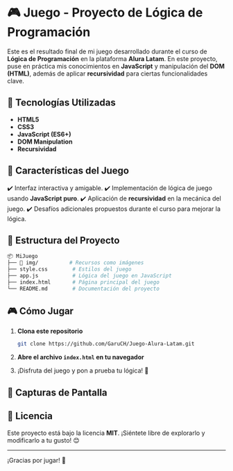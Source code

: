 # 🎮 Juego - Proyecto de Lógica de Programación

Este es el resultado final de mi juego desarrollado durante el curso de **Lógica de Programación** en la plataforma **Alura Latam**. En este proyecto, puse en práctica mis conocimientos en **JavaScript** y manipulación del **DOM (HTML)**, además de aplicar **recursividad** para ciertas funcionalidades clave.

## 🚀 Tecnologías Utilizadas

- **HTML5**
- **CSS3**
- **JavaScript (ES6+)**
- **DOM Manipulation**
- **Recursividad**

## 📌 Características del Juego

✔️ Interfaz interactiva y amigable.
✔️ Implementación de lógica de juego usando **JavaScript puro**.
✔️ Aplicación de **recursividad** en la mecánica del juego.
✔️ Desafíos adicionales propuestos durante el curso para mejorar la lógica.

## 📂 Estructura del Proyecto

```bash
📦 MiJuego
├── 📁 img/          # Recursos como imágenes
├── style.css        # Estilos del juego
├── app.js           # Lógica del juego en JavaScript
├── index.html       # Página principal del juego
└── README.md        # Documentación del proyecto
```

## 🎮 Cómo Jugar

1. **Clona este repositorio**
   ```sh
   git clone https://github.com/GaruCH/Juego-Alura-Latam.git
   ```

2. **Abre el archivo `index.html` en tu navegador**

3. ¡Disfruta del juego y pon a prueba tu lógica! 🎉

## 📸 Capturas de Pantalla



## 📄 Licencia

Este proyecto está bajo la licencia **MIT**. ¡Siéntete libre de explorarlo y modificarlo a tu gusto! 😊

---

¡Gracias por jugar! 🚀
